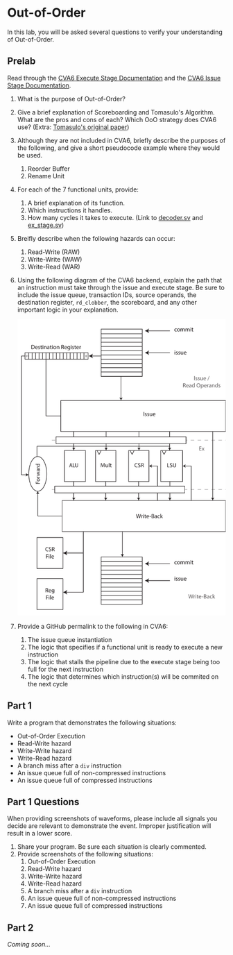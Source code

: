 
# Out-of-Order

In this lab, you will be asked several questions to verify your understanding of Out-of-Order.

## Prelab

Read through the [CVA6 Execute Stage Documentation](https://docs.openhwgroup.org/projects/cva6-user-manual/03_cva6_design/ex_stage.html) and the [CVA6 Issue Stage Documentation](https://docs.openhwgroup.org/projects/cva6-user-manual/03_cva6_design/issue_stage.html).

1. What is the purpose of Out-of-Order?
2. Give a brief explanation of Scoreboarding and Tomasulo's Algorithm. What are the pros and cons of each? Which OoO strategy does CVA6 use? (Extra: [Tomasulo's original paper](https://ieeexplore.ieee.org/document/5392028))
3. Although they are not included in CVA6, briefly describe the purposes of the following, and give a short pseudocode example where they would be used.
    1. Reorder Buffer
    2. Rename Unit
4. For each of the 7 functional units, provide:
    1. A brief explanation of its function.
    2. Which instructions it handles.
    3. How many cycles it takes to execute.
    (Link to [decoder.sv](https://github.com/openhwgroup/cva6/blob/master/core/decoder.sv) and [ex_stage.sv](https://github.com/openhwgroup/cva6/blob/master/core/ex_stage.sv))
5. Breifly describe when the following hazards can occur:
    1. Read-Write (RAW)
    2. Write-Write (WAW)
    3. Write-Read (WAR)
6. Using the following diagram of the CVA6 backend, explain the path that an instruction must take through the issue and execute stage. Be sure to include the issue queue, transaction IDs, source operands, the destination register, `rd_clobber`, the scoreboard, and any other important logic in your explanation.

    [![Scoreboard](./ooo/scoreboard.svg)](https://docs.openhwgroup.org/projects/cva6-user-manual/03_cva6_design/issue_stage.html)

7. Provide a GitHub permalink to the following in CVA6:
    1. The issue queue instantiation
    2. The logic that specifies if a functional unit is ready to execute a new instruction
    3. The logic that stalls the pipeline due to the execute stage being too full for the next instruction
    4. The logic that determines which instruction(s) will be commited on the next cycle

## Part 1

Write a program that demonstrates the following situations:

* Out-of-Order Execution
* Read-Write hazard
* Write-Write hazard
* Write-Read hazard
* A branch miss after a `div` instruction
* An issue queue full of non-compressed instructions
* An issue queue full of compressed instructions

## Part 1 Questions

When providing screenshots of waveforms, please include all signals you decide are relevant to demonstrate the event. Improper justification will result in a lower score.

1. Share your program. Be sure each situation is clearly commented.
2. Provide screenshots of the following situations:
    1. Out-of-Order Execution
    2. Read-Write hazard
    3. Write-Write hazard
    4. Write-Read hazard
    5. A branch miss after a `div` instruction
    6. An issue queue full of non-compressed instructions
    7. An issue queue full of compressed instructions

## Part 2

*Coming soon...*
